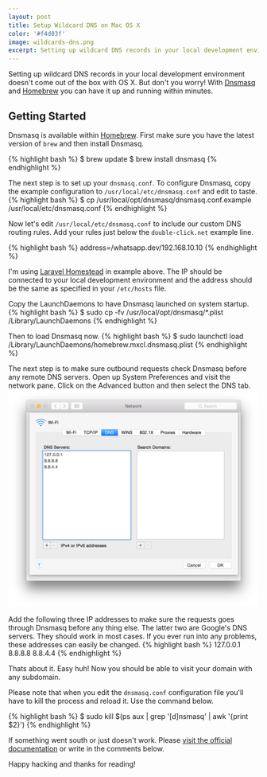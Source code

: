 ```yaml
---
layout: post
title: Setup Wildcard DNS on Mac OS X
color: '#f4d03f'
image: wildcards-dns.png
excerpt: Setting up wildcard DNS records in your local development environment doesn't come out of the box with OS X. But don't you worry! With Dnsmasq and Homebrew you can have it up and running within minutes.
---
```


Setting up wildcard DNS records in your local development environment doesn't come out of the box with OS X. But don't you worry! With [Dnsmasq](http://www.thekelleys.org.uk/dnsmasq/doc.html) and [Homebrew](http://brew.sh) you can have it up and running within minutes.

## Getting Started
Dnsmasq is available within [Homebrew](http://brew.sh). First make sure you have the latest version of `brew` and then install Dnsmasq.

{% highlight bash %}
$ brew update
$ brew install dnsmasq
{% endhighlight %}

The next step is to set up your `dnsmasq.conf`. To configure Dnsmasq, copy the example configuration to `/usr/local/etc/dnsmasq.conf` and edit to taste.
{% highlight bash %}
$ cp /usr/local/opt/dnsmasq/dnsmasq.conf.example /usr/local/etc/dnsmasq.conf
{% endhighlight %}

Now let's edit `/usr/local/etc/dnsmasq.conf` to include our custom DNS routing rules. Add your rules just below the `double-click.net` example line.

{% highlight bash %}
address=/whatsapp.dev/192.168.10.10
{% endhighlight %} 

I'm using [Laravel Homestead](http://laravel.com/docs/homestead) in example above. The IP should be connected to your local development environment and the address should be the same as specified in your `/etc/hosts` file.

Copy the LaunchDaemons to have Dnsmasq launched on system startup.
{% highlight bash %}
$ sudo cp -fv /usr/local/opt/dnsmasq/*.plist /Library/LaunchDaemons
{% endhighlight %}

Then to load Dnsmasq now.
{% highlight bash %}
$ sudo launchctl load /Library/LaunchDaemons/homebrew.mxcl.dnsmasq.plist
{% endhighlight %}

The next step is to make sure outbound requests check Dnsmasq before any remote DNS servers. Open up System Preferences and visit the network pane. Click on the Advanced button and then select the DNS tab.
[<img src="/images/wildcards-dns.png" alt="{{title}}">](/images/wildcards-dns.png)

Add the following three IP addresses to make sure the requests goes through Dnsmasq before any thing else. The latter two are Google's DNS servers. They should work in most cases. If you ever run into any problems, these addresses can easily be changed.
{% highlight bash %}
127.0.0.1
8.8.8.8
8.8.4.4
{% endhighlight %}

Thats about it. Easy huh! Now you should be able to visit your domain with any subdomain.

Please note that when you edit the `dnsmasq.conf` configuration file you'll have to kill the process and reload it. Use the command below.

{% highlight bash %}
$ sudo kill $(ps aux | grep '[d]nsmasq' | awk '{print $2}')
{% endhighlight %}

If something went south or just doesn't work. Please [visit the official documentation](http://www.thekelleys.org.uk/dnsmasq/doc.html) or write in the comments below. 

Happy hacking and thanks for reading!

